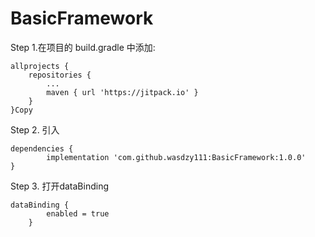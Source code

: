 # BasicFramework

Step 1.在项目的 build.gradle 中添加:

	allprojects {
		repositories {
			...
			maven { url 'https://jitpack.io' }
		}
	}Copy
Step 2. 引入

	dependencies {
	        implementation 'com.github.wasdzy111:BasicFramework:1.0.0'
	}
Step 3. 打开dataBinding
	
	dataBinding {
        	enabled = true
    	}
